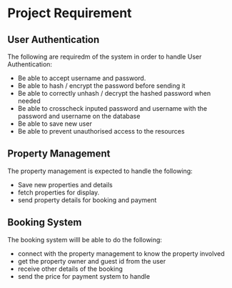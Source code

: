 # Project Requirement

## User Authentication
The following are requiredm of the system in order to handle User Authentication:
- Be able to accept username and password.
- Be able to hash / encrypt the password before sending it
- Be able to correctly unhash / decrypt the hashed password when needed
- Be able to crosscheck inputed password and username with the password and username on the database
- Be able to save new user
- Be able to prevent unauthorised access to the resources

## Property Management
The property management is expected to handle the following:
- Save new properties and details
- fetch properties for display.
- send property details for booking and payment

## Booking System
The booking system willl be able to do the following:
- connect with the property management to know the property involved
- get the property owner and guest id from the user
- receive other details of the booking
- send the price for payment system to handle

